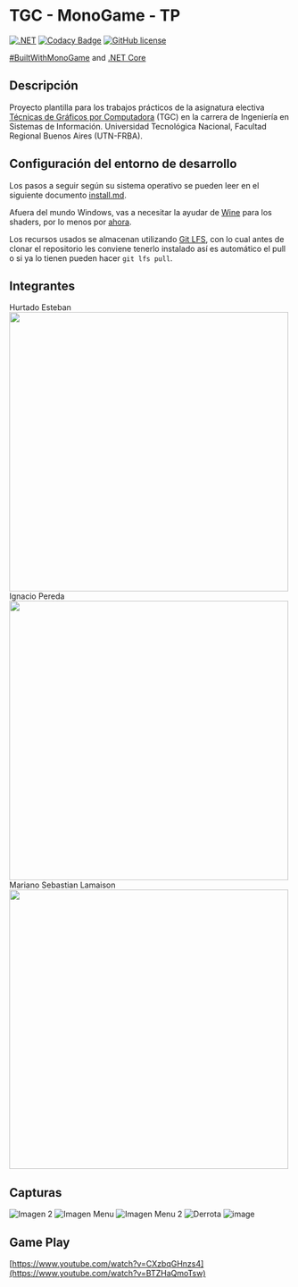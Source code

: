 # TGC - MonoGame - TP

[![.NET](https://github.com/tgc-utn/tgc-monogame-tp/actions/workflows/dotnet.yml/badge.svg)](https://github.com/tgc-utn/tgc-monogame-tp/actions/workflows/dotnet.yml)
[![Codacy Badge](https://app.codacy.com/project/badge/Grade/63382c4441444632b06d83dcc6dab106)](https://app.codacy.com/gh/tgc-utn/tgc-monogame-tp/dashboard?utm_source=gh&utm_medium=referral&utm_content=&utm_campaign=Badge_grade)
[![GitHub license](https://img.shields.io/github/license/tgc-utn/tgc-monogame-tp.svg)](https://github.com/tgc-utn/tgc-monogame-tp/blob/master/LICENSE)

[#BuiltWithMonoGame](http://www.monogame.net) and [.NET Core](https://dotnet.microsoft.com)

## Descripción

Proyecto plantilla para los trabajos prácticos de la asignatura electiva [Técnicas de Gráficos por Computadora](http://tgc-utn.github.io/) (TGC) en la carrera de Ingeniería en Sistemas de Información. Universidad Tecnológica Nacional, Facultad Regional Buenos Aires (UTN-FRBA).

## Configuración del entorno de desarrollo

Los pasos a seguir según su sistema operativo se pueden leer en el siguiente documento [install.md](https://github.com/tgc-utn/tgc-monogame-samples/blob/master/docs/install/install.md).

Afuera del mundo Windows, vas a necesitar la ayudar de [Wine](https://www.winehq.org) para los shaders, por lo menos por [ahora](https://github.com/MonoGame/MonoGame/issues/2167).

Los recursos usados se almacenan utilizando [Git LFS](https://git-lfs.github.com), con lo cual antes de clonar el repositorio les conviene tenerlo instalado así es automático el pull o si ya lo tienen pueden hacer `git lfs pull`.

## Integrantes


Hurtado Esteban
<img src="https://github.com/user-attachments/assets/23dba738-5f9f-4e68-a61e-ceb7ac030124" height="500">   
Ignacio Pereda
<img src="https://github.com/user-attachments/assets/28e4b9b5-15a1-4f63-8053-f70ba45a2944" height="500"> 
Mariano Sebastian Lamaison
<img src="https://github.com/user-attachments/assets/5caa5232-2241-41ac-91ca-14b5afd2051f" height="500">

## Capturas

![Imagen 2](https://github.com/user-attachments/assets/66c182f3-73f7-4a68-98a7-b4c3514b05c6)
![Imagen Menu](https://github.com/user-attachments/assets/6aa08d22-2813-43e4-b843-1b87a23df703)
![Imagen Menu 2](https://github.com/user-attachments/assets/5a8f5234-46f8-4ad6-afe8-2edb2f43172e)
![Derrota](https://github.com/user-attachments/assets/d44d98ce-3cee-4c24-9b30-d25d82f635c9)
![image](https://github.com/user-attachments/assets/4aac91a0-d3a2-4e55-828b-c8c71ab334d8)

## Game Play

[https://www.youtube.com/watch?v=CXzbqGHnzs4](https://www.youtube.com/watch?v=BTZHaQmoTsw)
